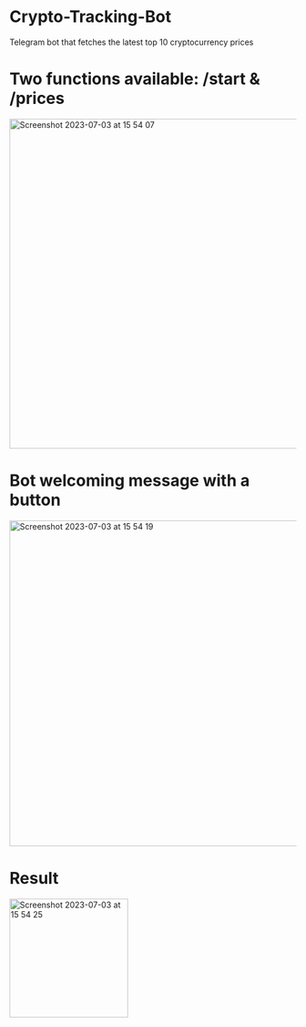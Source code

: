 # Crypto-Tracking-Bot
Telegram bot that fetches the latest top 10 cryptocurrency prices

# Two functions available: /start & /prices

<img width="578" alt="Screenshot 2023-07-03 at 15 54 07" src="https://github.com/toji-ut/Crypto-Tracking-Bot/assets/107822013/468cb97e-2e2c-4f59-9f02-4b24c3c50025">

# Bot welcoming message with a button

<img width="571" alt="Screenshot 2023-07-03 at 15 54 19" src="https://github.com/toji-ut/Crypto-Tracking-Bot/assets/107822013/28f89cea-e1c7-4baf-8014-92a83a63eaec">

# Result

<img width="208" alt="Screenshot 2023-07-03 at 15 54 25" src="https://github.com/toji-ut/Crypto-Tracking-Bot/assets/107822013/95463146-20f0-4caa-89c5-58c57ff6e419">
